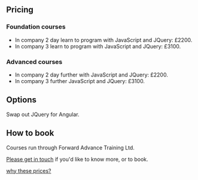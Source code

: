 
## Pricing

### Foundation courses

* In company 2 day learn to program with JavaScript and JQuery: £2200.
* In company 3  learn to program with JavaScript and JQuery: £3100.

### Advanced courses

* In company 2 day further with JavaScript and JQuery: £2200.
* In company 3 further JavaScript and JQuery: £3100.

## Options

Swap out JQuery for Angular.

## How to book

Courses run through Forward Advance Training Ltd.

[Please get in touch](mailto:hello@nicholasjohnson.com) if you'd like to know more, or to book.

[why these prices?](/pricing/)
